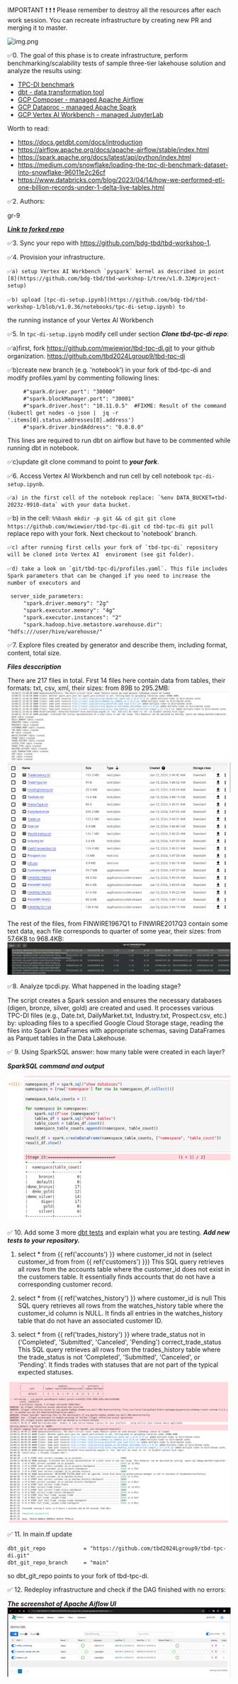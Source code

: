 IMPORTANT ❗ ❗ ❗ Please remember to destroy all the resources after each work session. You can recreate infrastructure by creating new PR and merging it to master.

![img.png](doc/figures/destroy.png)

✅0. The goal of this phase is to create infrastructure, perform benchmarking/scalability tests of sample three-tier lakehouse solution and analyze the results using:
* [TPC-DI benchmark](https://www.tpc.org/tpcdi/)
* [dbt - data transformation tool](https://www.getdbt.com/)
* [GCP Composer - managed Apache Airflow](https://cloud.google.com/composer?hl=pl)
* [GCP Dataproc - managed Apache Spark](https://spark.apache.org/)
* [GCP Vertex AI Workbench - managed JupyterLab](https://cloud.google.com/vertex-ai-notebooks?hl=pl)

Worth to read:
* https://docs.getdbt.com/docs/introduction
* https://airflow.apache.org/docs/apache-airflow/stable/index.html
* https://spark.apache.org/docs/latest/api/python/index.html
* https://medium.com/snowflake/loading-the-tpc-di-benchmark-dataset-into-snowflake-96011e2c26cf
* https://www.databricks.com/blog/2023/04/14/how-we-performed-etl-one-billion-records-under-1-delta-live-tables.html

✅2. Authors:

   gr-9

   [***Link to forked repo***](https://github.com/NastyaRush/tbd-workshop-1)

✅3. Sync your repo with https://github.com/bdg-tbd/tbd-workshop-1.

✅4. Provision your infrastructure.

    ✅a) setup Vertex AI Workbench `pyspark` kernel as described in point [8](https://github.com/bdg-tbd/tbd-workshop-1/tree/v1.0.32#project-setup) 

    ✅b) upload [tpc-di-setup.ipynb](https://github.com/bdg-tbd/tbd-workshop-1/blob/v1.0.36/notebooks/tpc-di-setup.ipynb) to 
the running instance of your Vertex AI Workbench

✅5. In `tpc-di-setup.ipynb` modify cell under section ***Clone tbd-tpc-di repo***:

   ✅a)first, fork https://github.com/mwiewior/tbd-tpc-di.git to your github organization.
     https://github.com/tbd2024Lgroup9/tbd-tpc-di
   
   ✅b)create new branch (e.g. 'notebook') in your fork of tbd-tpc-di and modify profiles.yaml by commenting following lines:
   ```  
        #"spark.driver.port": "30000"
        #"spark.blockManager.port": "30001"
        #"spark.driver.host": "10.11.0.5"  #FIXME: Result of the command (kubectl get nodes -o json |  jq -r '.items[0].status.addresses[0].address')
        #"spark.driver.bindAddress": "0.0.0.0"
   ```
   This lines are required to run dbt on airflow but have to be commented while running dbt in notebook.

   ✅c)update git clone command to point to ***your fork***.

 


✅6. Access Vertex AI Workbench and run cell by cell notebook `tpc-di-setup.ipynb`.

    ✅a) in the first cell of the notebook replace: `%env DATA_BUCKET=tbd-2023z-9910-data` with your data bucket.


   ✅b) in the cell:
         ```%%bash
         mkdir -p git && cd git
         git clone https://github.com/mwiewior/tbd-tpc-di.git
         cd tbd-tpc-di
         git pull
         ```
      replace repo with your fork. Next checkout to 'notebook' branch.
   
    ✅c) after running first cells your fork of `tbd-tpc-di` repository will be cloned into Vertex AI  enviroment (see git folder).

    ✅d) take a look on `git/tbd-tpc-di/profiles.yaml`. This file includes Spark parameters that can be changed if you need to increase the number of executors and
  ```
   server_side_parameters:
       "spark.driver.memory": "2g"
       "spark.executor.memory": "4g"
       "spark.executor.instances": "2"
       "spark.hadoop.hive.metastore.warehouse.dir": "hdfs:///user/hive/warehouse/"
  ```


✅7. Explore files created by generator and describe them, including format, content, total size.

   ***Files desccription***

   There are 217 files in total. First 14 files here contain data from tables, their formats: txt, csv, xml, their sizes: from 89B to 295.2MB:
   ![img.png](photos/files_description_2.jpg)
   ![img.png](photos/files_description_1.jpg)

   The rest of the files, from FINWIRE1967Q1 to FINWIRE2017Q3 contain some text data, each file corresponds to quarter of some year, their sizes: from 57.6KB to 968.4KB:
   ![img.png](photos/files_description_3.jpg)

✅8. Analyze tpcdi.py. What happened in the loading stage?

   The script creates a Spark session and ensures the necessary databases (digen, bronze, silver, gold) are created and used. It processes various TPC-DI files (e.g., Date.txt, DailyMarket.txt, Industry.txt, Prospect.csv, etc.) by: uploading files to a specified Google Cloud Storage stage, reading the files into Spark DataFrames with appropriate schemas, saving DataFrames as Parquet tables in the Data Lakehouse.

✅ 9. Using SparkSQL answer: how many table were created in each layer?

   ***SparkSQL command and output***

   ![img.png](photos/tables_in_layers.png)

✅ 10. Add some 3 more [dbt tests](https://docs.getdbt.com/docs/build/tests) and explain what you are testing. ***Add new tests to your repository.***
   
   1) select *
from {{ ref('accounts') }}
where customer_id not in (select customer_id from from {{ ref('customers') }})
This SQL query retrieves all rows from the accounts table where the customer_id does not exist in the customers table. It essentially finds accounts that do not have a corresponding customer record.
   
   3) select *
from {{ ref('watches_history') }}
where customer_id is null
This SQL query retrieves all rows from the watches_history table where the customer_id column is NULL. It finds all entries in the watches_history table that do not have an associated customer ID.
   
   5) select *
from {{ ref('trades_history') }}
where trade_status not in ('Completed', 'Submitted', 'Canceled', 'Pending')
correct_trade_status
This SQL query retrieves all rows from the trades_history table where the trade_status is not 'Completed', 'Submitted', 'Canceled', or 'Pending'. It finds trades with statuses that are not part of the typical expected statuses.


![img.png](photos/passed_tests.png)


✅ 11. In main.tf update
   ```
   dbt_git_repo            = "https://github.com/tbd2024Lgroup9/tbd-tpc-di.git"
   dbt_git_repo_branch     = "main"
   ```
   so dbt_git_repo points to your fork of tbd-tpc-di. 

✅ 12. Redeploy infrastructure and check if the DAG finished with no errors:

***The screenshot of Apache Aiflow UI***
![img.png](photos/dags.jpg)
